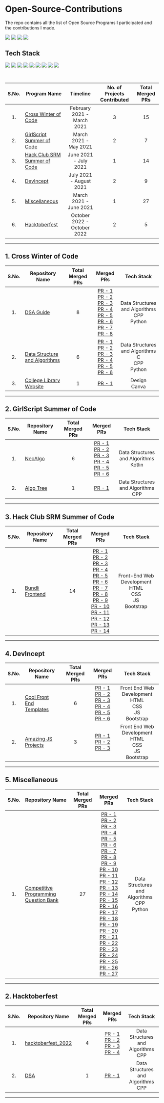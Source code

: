 # Open-Source-Contributions
The repo contains all the list of Open Source Programs I participated and the contributions I made.

<img src="https://forthebadge.com/images/badges/open-source.svg" />  <img src="https://forthebadge.com/images/badges/built-by-developers.svg" />  <img src="https://img.shields.io/badge/Merged%20PRs-72-blueviolet?style=for-the-badge" />  <img src="https://img.shields.io/badge/Total%20Projects-9-informational?style=for-the-badge" />

## Tech Stack
<img src="https://img.shields.io/badge/C%2B%2B-00599C?style=for-the-badge&logo=c%2B%2B&logoColor=white" />  <img src="https://img.shields.io/badge/HTML5-E34F26?style=for-the-badge&logo=html5&logoColor=white" />  <img src="https://img.shields.io/badge/CSS3-1572B6?style=for-the-badge&logo=css3&logoColor=white" />  <img src="https://img.shields.io/badge/Bootstrap-563D7C?style=for-the-badge&logo=bootstrap&logoColor=white" />  <img src="https://img.shields.io/badge/JavaScript-F7DF1E?style=for-the-badge&logo=javascript&logoColor=black" />  <img src="https://img.shields.io/badge/C-00599C?style=for-the-badge&logo=c&logoColor=white" />  <img src="https://img.shields.io/badge/Python-3776AB?style=for-the-badge&logo=python&logoColor=white" />  <img src="https://img.shields.io/badge/Kotlin-0095D5?&style=for-the-badge&logo=kotlin&logoColor=white" />  <img src="https://img.shields.io/badge/Canva-%2300C4CC.svg?&style=for-the-badge&logo=Canva&logoColor=white"/>

<br>

<table>
  <thead>
    <th>S.No.</th>
    <th>Program Name</th>
    <th>Timeline</th>
    <th>No. of Projects Contributed</th>
    <th>Total Merged PRs</th>
  </thead>
  <tbody>
    <tr align="center">
      <td>1.</td>
      <td align="left"><a href="#crosswoc">Cross Winter of Code</a></td>
      <td>February 2021 - March 2021</td>
      <td>3</td>
      <td>15</td>
    </tr>
    <tr align="center">
      <td>2.</td>
      <td align="left"><a href="#gssoc">GirlScript Summer of Code</a></td>
      <td>March 2021 - May 2021</td>
      <td>2</td>
      <td>7</td>
    </tr>
    <tr align="center">
      <td>3.</td>
      <td align="left"><a href="#hcssoc">Hack Club SRM Summer of Code</a></td>
      <td>June 2021 - July 2021</td>
      <td>1</td>
      <td>14</td>
    </tr>
    <tr align="center">
      <td>4.</td>
      <td align="left"><a href="#devincept">DevIncept</a></td>
      <td>July 2021 - August 2021</td>
      <td>2</td>
      <td>9</td>
    </tr>
    <tr align="center">
      <td>5.</td>
      <td align="left"><a href="#miscellaneous">Miscellaneous</a></td>
      <td>March 2021 - June 2021</td>
      <td>1</td>
      <td>27</td>
    </tr>
    <tr align="center">
      <td>6.</td>
      <td align="left"><a href="#hacktoberfest">Hacktoberfest</a></td>
      <td>October 2022 - October 2022</td>
      <td>2</td>
      <td>5</td>
    </tr>
  </tbody>
</table>

---

<a name="crosswoc"></a>

## 1. Cross Winter of Code


<table>
  <thead>
    <th>S.No.</th>
    <th>Repository Name</th>
    <th>Total Merged PRs</th>
    <th>Merged PRs</th>
    <th>Tech Stack</th>
  </thead>
  <tbody>
    <tr align="center">
      <td>1.</td>
      <td align="left"><a href="https://github.com/ankitapuri/DSA-guide">DSA Guide</a></td>
      <td>8</td>
      <td>
        <a href="https://github.com/ankitapuri/DSA-guide/pull/235">PR - 1</a> <br> 
        <a href="https://github.com/ankitapuri/DSA-guide/pull/237">PR - 2</a> <br> 
        <a href="https://github.com/ankitapuri/DSA-guide/pull/241">PR - 3</a> <br> 
        <a href="https://github.com/ankitapuri/DSA-guide/pull/255">PR - 4</a> <br> 
        <a href="https://github.com/ankitapuri/DSA-guide/pull/263">PR - 5</a> <br> 
        <a href="https://github.com/ankitapuri/DSA-guide/pull/272">PR - 6</a> <br> 
        <a href="https://github.com/ankitapuri/DSA-guide/pull/278">PR - 7</a> <br> 
        <a href="https://github.com/ankitapuri/DSA-guide/pull/293">PR - 8</a> <br> 
      </td>
      <td>
        Data Structures and Algorithms <br>
        CPP <br>
        Python <br>
      </td>
    </tr>
    <tr align="center">
      <td>2.</td>
      <td align="left"><a href="https://github.com/Nivedita967/Data-Structure-and-Algorithms">Data Structure and Algorithms</a></td>
      <td>6</td>
      <td>
        <a href="https://github.com/Nivedita967/Data-Structure-and-Algorithms/pull/526">PR - 1</a> <br> 
        <a href="https://github.com/Nivedita967/Data-Structure-and-Algorithms/pull/531">PR - 2</a> <br> 
        <a href="https://github.com/Nivedita967/Data-Structure-and-Algorithms/pull/555">PR - 3</a> <br> 
        <a href="https://github.com/Nivedita967/Data-Structure-and-Algorithms/pull/556">PR - 4</a> <br> 
        <a href="https://github.com/Nivedita967/Data-Structure-and-Algorithms/pull/557">PR - 5</a> <br> 
        <a href="https://github.com/Nivedita967/Data-Structure-and-Algorithms/pull/558">PR - 6</a> <br> 
      </td>
      <td>
        Data Structures and Algorithms <br>
        C <br>
        CPP <br>
        Python <br>
      </td>
    </tr>
    <tr align="center">
      <td>3.</td>
      <td align="left"><a href="https://github.com/urvashi-code1255/College-Library-Website">College Library Website</a></td>
      <td>1</td>
      <td> 
        <a href="https://github.com/urvashi-code1255/College-Library-Website/pull/57">PR - 1</a> <br> 
      </td>
      <td>
        Design <br>
        Canva <br>
      </td>
    </tr>
  </tbody>
</table>

---

<a name="gssoc"></a>

## 2. GirlScript Summer of Code


<table>
  <thead>
    <th>S.No.</th>
    <th>Repository Name</th>
    <th>Total Merged PRs</th>
    <th>Merged PRs</th>
    <th>Tech Stack</th>
  </thead>
  <tbody>
    <tr align="center">
      <td>1.</td>
      <td align="left"><a href="https://github.com/TesseractCoding/NeoAlgo">NeoAlgo</a></td>
      <td>6</td>
      <td>
        <a href="https://github.com/TesseractCoding/NeoAlgo/pull/2999">PR - 1</a> <br> 
        <a href="https://github.com/TesseractCoding/NeoAlgo/pull/4518">PR - 2</a> <br> 
        <a href="https://github.com/TesseractCoding/NeoAlgo/pull/6778">PR - 3</a> <br> 
        <a href="https://github.com/TesseractCoding/NeoAlgo/pull/6793">PR - 4</a> <br> 
        <a href="https://github.com/TesseractCoding/NeoAlgo/pull/6809">PR - 5</a> <br> 
        <a href="https://github.com/TesseractCoding/NeoAlgo/pull/7305">PR - 6</a> <br>
      </td>
      <td>
        Data Structures and Algorithms <br>
        Kotlin <br>
      </td>
    </tr>
    <tr align="center">
      <td>2.</td>
      <td align="left"><a href="https://github.com/Algo-Phantoms/Algo-Tree">Algo Tree</a></td>
      <td>1</td>
      <td>
        <a href="https://github.com/Algo-Phantoms/Algo-Tree/pull/539">PR - 1</a> <br>
      </td>
      <td>
        Data Structures and Algorithms <br>
        CPP <br>
      </td>
    </tr>
  </tbody>
</table>

---

<a name="hcssoc"></a>

## 3. Hack Club SRM Summer of Code


<table>
  <thead>
    <th>S.No.</th>
    <th>Repository Name</th>
    <th>Total Merged PRs</th>
    <th>Merged PRs</th>
    <th>Tech Stack</th>
  </thead>
  <tbody>
    <tr align="center">
      <td>1.</td>
      <td align="left"><a href="https://github.com/Ayush7614/Bundli-Frontend">Bundli Frontend</a></td>
      <td>14</td>
      <td>
        <a href="https://github.com/Ayush7614/Bundli-Frontend/pull/35">PR - 1</a> <br> 
        <a href="https://github.com/Ayush7614/Bundli-Frontend/pull/38">PR - 2</a> <br> 
        <a href="https://github.com/Ayush7614/Bundli-Frontend/pull/44">PR - 3</a> <br> 
        <a href="https://github.com/Ayush7614/Bundli-Frontend/pull/52">PR - 4</a> <br> 
        <a href="https://github.com/Ayush7614/Bundli-Frontend/pull/65">PR - 5</a> <br> 
        <a href="https://github.com/Ayush7614/Bundli-Frontend/pull/75">PR - 6</a> <br> 
        <a href="https://github.com/Ayush7614/Bundli-Frontend/pull/102">PR - 7</a> <br> 
        <a href="https://github.com/Ayush7614/Bundli-Frontend/pull/165">PR - 8</a> <br> 
        <a href="https://github.com/Ayush7614/Bundli-Frontend/pull/191">PR - 9</a> <br> 
        <a href="https://github.com/Ayush7614/Bundli-Frontend/pull/192">PR - 10</a> <br> 
        <a href="https://github.com/Ayush7614/Bundli-Frontend/pull/207">PR - 11</a> <br> 
        <a href="https://github.com/Ayush7614/Bundli-Frontend/pull/209">PR - 12</a> <br> 
        <a href="https://github.com/Ayush7614/Bundli-Frontend/pull/262">PR - 13</a> <br> 
        <a href="https://github.com/Ayush7614/Bundli-Frontend/pull/269">PR - 14</a> <br> 
      </td>
      <td>
        Front-End Web Development <br>
        HTML <br>
        CSS <br>
        JS <br>
        Bootstrap <br>
      </td>
    </tr>
  </tbody>
</table>

---

<a name="devincept"></a>

## 4. DevIncept


<table>
  <thead>
    <th>S.No.</th>
    <th>Repository Name</th>
    <th>Total Merged PRs</th>
    <th>Merged PRs</th>
    <th>Tech Stack</th>
  </thead>
  <tbody>
    <tr align="center">
      <td>1.</td>
      <td align="left"><a href="https://github.com/kiruba-r11/Cool-Front-End_Templates">Cool Front End Templates</a></td>
      <td>6</td>
      <td>
        <a href="https://github.com/arpit456jain/Cool-Front-End_Templates/pull/65">PR - 1</a> <br>
        <a href="https://github.com/arpit456jain/Cool-Front-End_Templates/pull/71">PR - 2</a> <br>
        <a href="https://github.com/arpit456jain/Cool-Front-End_Templates/pull/76">PR - 3</a> <br>
        <a href="https://github.com/arpit456jain/Cool-Front-End_Templates/pull/81">PR - 4</a> <br>
        <a href="https://github.com/arpit456jain/Cool-Front-End_Templates/pull/87">PR - 5</a> <br>
        <a href="https://github.com/arpit456jain/Cool-Front-End_Templates/pull/92">PR - 6</a> <br>
      </td>
      <td>
        Front End Web Development <br>
        HTML <br>
        CSS <br>
        JS <br>
        Bootstrap <br>
      </td>
    </tr>
    <tr align="center">
      <td>2.</td>
      <td align="left"><a href="https://github.com/kiruba-r11/Amazing-Js-Projects">Amazing JS Projects</a></td>
      <td>3</td>
      <td>
        <a href="https://github.com/arpit456jain/Amazing-Js-Projects/pull/16">PR - 1</a> <br> 
        <a href="https://github.com/arpit456jain/Amazing-Js-Projects/pull/28">PR - 2</a> <br> 
        <a href="https://github.com/arpit456jain/Amazing-Js-Projects/pull/39">PR - 3</a> <br> 
      </td>
      <td>
        Front End Web Development <br>
        HTML <br>
        CSS <br>
        JS <br>
        Bootstrap <br>
      </td>
    </tr>
  </tbody>
</table>

---

<a name="miscellaneous"></a>

## 5. Miscellaneous


<table>
  <thead>
    <th>S.No.</th>
    <th>Repository Name</th>
    <th>Total Merged PRs</th>
    <th>Merged PRs</th>
    <th>Tech Stack</th>
  </thead>
  <tbody>
    <tr align="center">
      <td>1.</td>
      <td align="left"><a href="https://github.com/kiruba-r11/CompetitiveProgrammingQuestionBank">Competitive Programming Question Bank</a></td>
      <td>27</td>
      <td>
        <a href="https://github.com/smv1999/CompetitiveProgrammingQuestionBank/pull/45">PR - 1</a> <br>
        <a href="https://github.com/smv1999/CompetitiveProgrammingQuestionBank/pull/48">PR - 2</a> <br>
        <a href="https://github.com/smv1999/CompetitiveProgrammingQuestionBank/pull/50">PR - 3</a> <br>
        <a href="https://github.com/smv1999/CompetitiveProgrammingQuestionBank/pull/52">PR - 4</a> <br>
        <a href="https://github.com/smv1999/CompetitiveProgrammingQuestionBank/pull/55">PR - 5</a> <br>
        <a href="https://github.com/smv1999/CompetitiveProgrammingQuestionBank/pull/59">PR - 6</a> <br>
        <a href="https://github.com/smv1999/CompetitiveProgrammingQuestionBank/pull/61">PR - 7</a> <br>
        <a href="https://github.com/smv1999/CompetitiveProgrammingQuestionBank/pull/63">PR - 8</a> <br>
        <a href="https://github.com/smv1999/CompetitiveProgrammingQuestionBank/pull/69">PR - 9</a> <br>
        <a href="https://github.com/smv1999/CompetitiveProgrammingQuestionBank/pull/74">PR - 10</a> <br>
        <a href="https://github.com/smv1999/CompetitiveProgrammingQuestionBank/pull/127">PR - 11</a> <br>
        <a href="https://github.com/smv1999/CompetitiveProgrammingQuestionBank/pull/133">PR - 12</a> <br>
        <a href="https://github.com/smv1999/CompetitiveProgrammingQuestionBank/pull/140">PR - 13</a> <br>
        <a href="https://github.com/smv1999/CompetitiveProgrammingQuestionBank/pull/142">PR - 14</a> <br>
        <a href="https://github.com/smv1999/CompetitiveProgrammingQuestionBank/pull/144">PR - 15</a> <br>
        <a href="https://github.com/smv1999/CompetitiveProgrammingQuestionBank/pull/152">PR - 16</a> <br>
        <a href="https://github.com/smv1999/CompetitiveProgrammingQuestionBank/pull/155">PR - 17</a> <br>
        <a href="https://github.com/smv1999/CompetitiveProgrammingQuestionBank/pull/159">PR - 18</a> <br>
        <a href="https://github.com/smv1999/CompetitiveProgrammingQuestionBank/pull/172">PR - 19</a> <br>
        <a href="https://github.com/smv1999/CompetitiveProgrammingQuestionBank/pull/175">PR - 20</a> <br>
        <a href="https://github.com/smv1999/CompetitiveProgrammingQuestionBank/pull/177">PR - 21</a> <br>
        <a href="https://github.com/smv1999/CompetitiveProgrammingQuestionBank/pull/181">PR - 22</a> <br>
        <a href="https://github.com/smv1999/CompetitiveProgrammingQuestionBank/pull/187">PR - 23</a> <br>
        <a href="https://github.com/smv1999/CompetitiveProgrammingQuestionBank/pull/191">PR - 24</a> <br>
        <a href="https://github.com/smv1999/CompetitiveProgrammingQuestionBank/pull/194">PR - 25</a> <br>
        <a href="https://github.com/smv1999/CompetitiveProgrammingQuestionBank/pull/197">PR - 26</a> <br>
        <a href="https://github.com/smv1999/CompetitiveProgrammingQuestionBank/pull/202">PR - 27</a> <br>
      </td>
      <td>
        Data Structures and Algorithms <br>
        CPP <br>
        Python <br>
      </td>
    </tr>
  </tbody>
</table>

---

<a name="hacktoberfest"></a>

## 2. Hacktoberfest


<table>
  <thead>
    <th>S.No.</th>
    <th>Repository Name</th>
    <th>Total Merged PRs</th>
    <th>Merged PRs</th>
    <th>Tech Stack</th>
  </thead>
  <tbody>
    <tr align="center">
      <td>1.</td>
      <td align="left"><a href="https://github.com/hackelite01/hacktoberfest_2022">hacktoberfest_2022</a></td>
      <td>4</td>
      <td>
        <a href="https://github.com/hackelite01/hacktoberfest_2022/pull/9">PR - 1</a> <br> 
        <a href="https://github.com/hackelite01/hacktoberfest_2022/pull/10">PR - 2</a> <br> 
        <a href="https://github.com/hackelite01/hacktoberfest_2022/pull/12">PR - 3</a> <br> 
        <a href="https://github.com/hackelite01/hacktoberfest_2022/pull/13">PR - 4</a> <br> 
      </td>
      <td>
        Data Structures and Algorithms <br>
        CPP <br>
      </td>
    </tr>
    <tr align="center">
      <td>2.</td>
      <td align="left"><a href="https://github.com/ToddChavez09/DSA">DSA</a></td>
      <td>1</td>
      <td>
        <a href="https://github.com/ToddChavez09/DSA/pull/40">PR - 1</a> <br>
      </td>
      <td>
        Data Structures and Algorithms <br>
        CPP <br>
      </td>
    </tr>
  </tbody>
</table>

---
